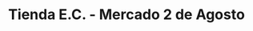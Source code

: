 ---
title: "Tienda E.C. - Mercado 2 de Agosto"
url: /santa-cruz-de-la-sierra/tienda-e-c-mercado-2-de-agosto/
shop: comodidad
---